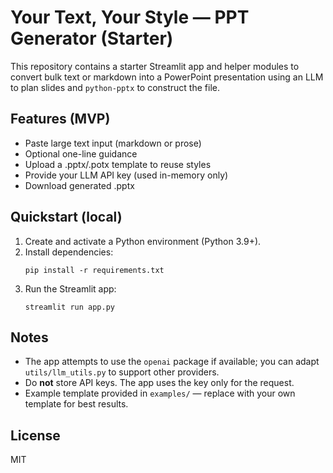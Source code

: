 # Your Text, Your Style — PPT Generator (Starter)

This repository contains a starter Streamlit app and helper modules to convert bulk text or markdown into a PowerPoint presentation using an LLM to plan slides and `python-pptx` to construct the file.

## Features (MVP)
- Paste large text input (markdown or prose)
- Optional one-line guidance
- Upload a .pptx/.potx template to reuse styles
- Provide your LLM API key (used in-memory only)
- Download generated .pptx

## Quickstart (local)
1. Create and activate a Python environment (Python 3.9+).
2. Install dependencies:
   ```
   pip install -r requirements.txt
   ```
3. Run the Streamlit app:
   ```
   streamlit run app.py
   ```

## Notes
- The app attempts to use the `openai` package if available; you can adapt `utils/llm_utils.py` to support other providers.
- Do **not** store API keys. The app uses the key only for the request.
- Example template provided in `examples/` — replace with your own template for best results.

## License
MIT
